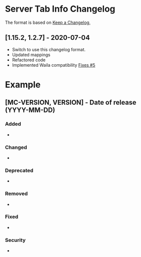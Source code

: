 # Server Tab Info Changelog
The format is based on [Keep a Changelog](https://keepachangelog.com/en/1.0.0/),

## [1.15.2, 1.2.7] - 2020-07-04
- Switch to use this changelog format.
- Updated mappings
- Refactored code
- Implemented Waila compatibility [Fixes #5](https://github.com/Crimix/ServerTabInfo/issues/5)

# Example
## [MC-VERSION, VERSION] - Date of release (YYYY-MM-DD)
### Added
- 
### Changed
- 
### Deprecated
- 
### Removed
- 
### Fixed
- 
### Security
- 
